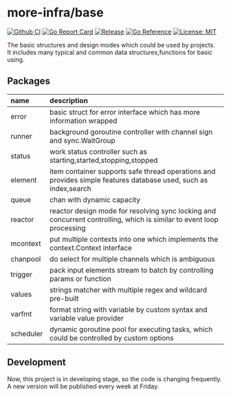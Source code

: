 # more-infra/base

[![Github CI](https://github.com/more-infra/base/actions/workflows/testing.yml/badge.svg)]()
[![Go Report Card](https://goreportcard.com/badge/github.com/more-infra/base)](https://goreportcard.com/report/github.com/more-infra/base)
[![Release](https://img.shields.io/github/v/release/more-infra/base.svg?style=flat-square)](https://github.com/more-infra/base)
[![Go Reference](https://pkg.go.dev/badge/github.com/more-infra/base.svg)](https://pkg.go.dev/github.com/more-infra/base)
[![License: MIT](https://img.shields.io/badge/License-MIT-orange)](https://opensource.org/licenses/MIT)

The basic structures and design modes which could be used by projects.  
It includes many typical and common data structures,functions for basic using.

## Packages

| name      | description                                                                                                          |
|:----------|:---------------------------------------------------------------------------------------------------------------------|
| error     | basic struct for error interface which has more information wrapped                                                  |
| runner    | background goroutine controller with channel sign and sync.WaitGroup                                                 |
| status    | work status controller such as starting,started,stopping,stopped                                                     |
| element   | item container supports safe thread operations and provides simple features database used, such as index,search      |
| queue     | chan with dynamic capacity                                                                                           |
| reactor   | reactor design mode for resolving sync locking and concurrent controlling, which is similar to event loop processing |
| mcontext  | put multiple contexts into one which implements the context.Context interface                                        |
| chanpool  | do select for multiple channels which is ambiguous                                                                   |
| trigger   | pack input elements stream to batch by controlling params or function                                                |
| values    | strings matcher with multiple regex and wildcard pre-built                                                           |
| varfmt    | format string with variable by custom syntax and variable value provider                                             |
| scheduler | dynamic goroutine pool for executing tasks, which could be controlled by custom options                              |

## Development

Now, this project is in developing stage, so the code is changing frequently.
A new version will be published every week at Friday.
